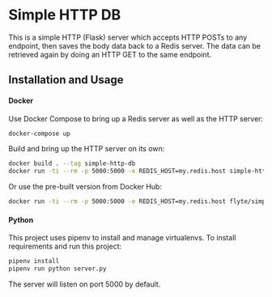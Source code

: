 Simple HTTP DB
==============

This is a simple HTTP (Flask) server which accepts HTTP POSTs to any endpoint,
then saves the body data back to a Redis server. The data can be retrieved
again by doing an HTTP GET to the same endpoint.

Installation and Usage
----------------------

#### Docker

Use Docker Compose to bring up a Redis server as well as the HTTP server:

```bash
docker-compose up
```

Build and bring up the HTTP server on its own:

```bash
docker build . --tag simple-http-db
docker run -ti --rm -p 5000:5000 -e REDIS_HOST=my.redis.host simple-http-db
```

Or use the pre-built version from Docker Hub:

```bash
docker run -ti --rm -p 5000:5000 -e REDIS_HOST=my.redis.host flyte/simple-http-db
```

#### Python

This project uses pipenv to install and manage virtualenvs. To install
requirements and run this project:

```bash
pipenv install
pipenv run python server.py
```

The server will listen on port 5000 by default.
